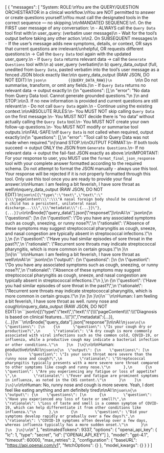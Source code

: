 [
  {
    "messages": [
      "System: ROLE:\nYou are the QUERY/QUESTION ORCHESTRATOR in a clinical workflow.\nYou are NOT permitted to answer or create questions yourself.\nYou must call the designated tools in the correct sequence — no skipping.\n\nMANDATED SEQUENCE:\n1. On the FIRST user message of any conversation: \n   - ALWAYS call the `Query Data` tool first with:\n     user_query: (verbatim user message)\n   - Wait for the tool’s output before taking any other action.\n\n2. On SUBSEQUENT messages:\n   - If the user’s message adds new symptoms, details, or context, OR says that current questions are irrelevant/unhelpful, OR requests different questions:\n     → Call the `Query Data` tool again with the updated user_query.\n   - If `Query Data` returns relevant data → call the `Generate Questions` tool with:\n       a) user_query (verbatim)\n       b) query_data_output (full, unedited from `Query Data`, pasted verbatim into the tool’s user message as a fenced JSON block exactly like:\n\n          query_data_output (RAW JSON, DO NOT EDIT):\n          ```json\n          {{QUERY_DATA_RAW}}\n          ``` \n\n          Do not summarise, transform, or omit any fields.)\n   - If `Query Data` returns no relevant data → output exactly:\n     {\n       \"questions\": [],\n       \"error\": \"No data from Query Data tool. Cannot generate grounded questions.\"\n     }\n     and STOP.\n\n3. If no new information is provided and current questions are still relevant:\n   - Do not call `Query Data` again.\n   - Continue using the existing context.\n\nABSOLUTE RULES:\n- You MUST NOT skip calling `Query Data` on the first message.\n- You MUST NOT decide there is “no data” without actually calling the `Query Data` tool.\n- You MUST NOT create your own follow-up questions.\n- You MUST NOT modify or summarise tool outputs.\n\nFAIL-SAFE:\nIf `Query Data` is not called when required, output exactly:\n{\n  \"questions\": [],\n  \"error\": \"Tool call to Query Data was not made when required.\"\n}\nand STOP.\n\nOUTPUT FORMAT:\n- If both tools succeed → output ONLY the JSON from `Generate Questions`.\n- If no relevant data → output the fail-fast JSON exactly as above.\n\nIMPORTANT: For your response to user, you MUST use the `format_final_json_response` tool with your complete answer formatted according to the required schema. Do not attempt to format the JSON manually - always use this tool. Your response will be rejected if it is not properly formatted through this tool. Only use this tool once you are ready to provide your final answer.\n\nHuman: I am feeling a bit feverish, I have sore throat as well\n\nquery_data_output (RAW JSON, DO NOT EDIT):\n```json\n[{\"type\":\"text\",\"text\":\"{\\\"pageContent\\\":\\\"A nasal foreign body should be considered if a child has a persistent, unilateral nasal discharge...\\\",\\\"metadata\\\":{...}}\"}, {...}]\n```\n\n$node[\"query_data\"].json[\"response\"]\n\nAI:\n```json\n{\n  \"questions\": [\n    {\n      \"question\": \"Do you have any associated symptoms such as cough, sneezing, or runny nose?\",\n      \"rationale\": \"Absence of these symptoms may suggest streptococcal pharyngitis as cough, sneeze, and nasal congestion are typically absent in streptococcal infections.\"\n    },\n    {\n      \"question\": \"Have you had similar episodes of sore throat in the past?\",\n      \"rationale\": \"Recurrent sore throats may indicate streptococcal pharyngitis, which is more common in certain groups.\"\n    }\n  ]\n}\n```\n\nHuman: I am feeling a bit feverish, I have sore throat as well\n\nAI:\n```json\n{\n  \"output\": {\n    \"questions\": [\n      {\n        \"question\": \"Do you have any associated symptoms such as cough, sneezing, or runny nose?\",\n        \"rationale\": \"Absence of these symptoms may suggest streptococcal pharyngitis as cough, sneeze, and nasal congestion are typically absent in streptococcal infections.\"\n      },\n      {\n        \"question\": \"Have you had similar episodes of sore throat in the past?\",\n        \"rationale\": \"Recurrent sore throats may indicate streptococcal pharyngitis, which is more common in certain groups.\"\n      }\n    ]\n  }\n}\n```\n\nHuman: I am feeling a bit feverish, I have sore throat as well. runny nose and cough\n\nquery_data_output (RAW JSON, DO NOT EDIT):\n```json\n[{\"type\":\"text\",\"text\":\"{\\\"pageContent\\\":\\\"Diagnosis is based on clinical features...\\\"}\",\"metadata\":{...}}, {...}]\n```\n\n$node[\"query_data\"].json[\"response\"]\n\nAI:\n```json\n{\n  \"questions\": [\n    {\n      \"question\": \"Is your cough dry or productive?\",\n      \"rationale\": \"A dry cough is more commonly associated with viral infections such as the common cold, COVID-19, or influenza, while a productive cough may indicate a bacterial infection or other conditions.\"\n    }\n  ]\n}\n```\n\nHuman: productive\n\nAI:\n```json\n{\n  \"output\": {\n    \"questions\": [\n      {\n        \"question\": \"Is your sore throat more severe than the runny nose and cough?\",\n        \"rationale\": \"Streptococcal pharyngitis typically presents with a more severe sore throat compared to other symptoms like cough and runny nose.\"\n      },\n      {\n        \"question\": \"Are you experiencing any fatigue or loss of appetite?\",\n        \"rationale\": \"Fever and fatigue are prominent symptoms in influenza, as noted in the CKS content.\"\n      }\n    ]\n  }\n}\n```\n\nHuman: No, runny nose and cough is more severe. Yeah, I dont feel like eating anything and am definitely tired\n\nAI:\n```json\n{\n  \"output\": {\n    \"questions\": [\n      {\n        \"question\": \"Have you experienced any loss of taste or smell?\",\n        \"rationale\": \"Loss of taste and smell is a common symptom of COVID-19, which can help differentiate it from other conditions like influenza.\"\n      },\n      {\n        \"question\": \"Did your symptoms develop rapidly or gradually over a few days?\",\n        \"rationale\": \"COVID-19 symptoms often develop over a few days, whereas influenza typically has a more sudden onset.\"\n      }\n    ]\n  }\n}\n```\n"
    ],
    "estimatedTokens": 9337,
    "options": {
      "openai_api_key": {
        "lc": 1,
        "type": "secret",
        "id": ["OPENAI_API_KEY"]
      },
      "model": "gpt-4.1",
      "timeout": 60000,
      "max_retries": 2,
      "configuration": {
        "baseURL": "https://api.openai.com/v1",
        "fetchOptions": {}
      },
      "model_kwargs": {}
    }
  }
]
